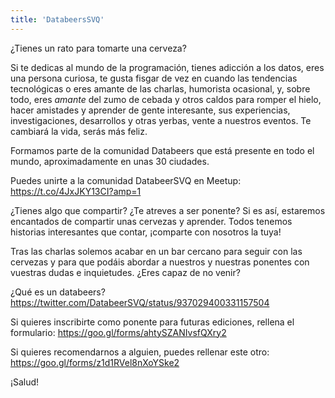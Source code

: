 ```yaml
---
title: 'DatabeersSVQ'
---
```


¿Tienes un rato para tomarte una cerveza?

Si te dedicas al mundo de la programación, tienes adicción a los datos, eres una persona curiosa, te gusta fisgar de vez en cuando las tendencias tecnológicas o eres amante de las charlas, humorista ocasional, y, sobre todo, eres *amante* del zumo de cebada y otros caldos para romper el hielo, hacer amistades y aprender de gente interesante, sus experiencias, investigaciones, desarrollos y otras yerbas, vente a nuestros eventos. Te cambiará la vida, serás más feliz.

Formamos parte de la comunidad Databeers que está presente en todo el mundo, aproximadamente en unas 30 ciudades.

Puedes unirte a la comunidad DatabeerSVQ en Meetup: https://t.co/4JxJKY13CI?amp=1

¿Tienes algo que compartir? ¿Te atreves a ser ponente? Si es así, estaremos encantados de compartir unas cervezas y aprender. Todos tenemos historias interesantes que contar, ¡comparte con nosotros la tuya!

Tras las charlas solemos acabar en un bar cercano para seguir con las cervezas y para que podáis abordar a nuestros y nuestras ponentes con vuestras dudas e inquietudes. ¿Eres capaz de no venir?

¿Qué es un databeers?
https://twitter.com/DatabeerSVQ/status/937029400331157504

Si quieres inscribirte como ponente para futuras ediciones, rellena el formulario:
https://goo.gl/forms/ahtySZANIvsfQXry2

Si quieres recomendarnos a alguien, puedes rellenar este otro:
https://goo.gl/forms/z1d1RVel8nXoYSke2

¡Salud!
